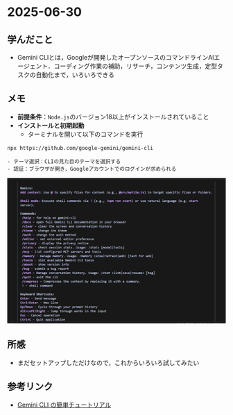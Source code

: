 # 2025-06-30

## 学んだこと
- Gemini CLIとは，Googleが開発したオープンソースのコマンドラインAIエージェント．コーディング作業の補助，リサーチ，コンテンツ生成，定型タスクの自動化まで，いろいろできる

## メモ
- **前提条件**：`Node.js`のバージョン18以上がインストールされていること
- **インストールと初期起動**
    - ターミナルを開いて以下のコマンドを実行
```
npx https://github.com/google-gemini/gemini-cli
```
    - テーマ選択：CLIの見た目のテーマを選択する
    - 認証：ブラウザが開き，Googleアカウントでのログインが求められる
![/helpコマンド出力](images\geminicli_help.png)

## 所感
- まだセットアップしただけなので，これからいろいろ試してみたい

## 参考リンク
- [Gemini CLI の簡単チュートリアル](https://zenn.dev/schroneko/articles/gemini-cli-tutorial)